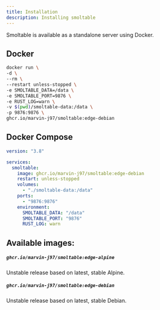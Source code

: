 ```yaml
---
title: Installation
description: Installing smoltable
---
```


Smoltable is available as a standalone server using Docker.

## Docker

```bash
docker run \
-d \
--rm \
--restart unless-stopped \
-e SMOLTABLE_DATA=/data \
-e SMOLTABLE_PORT=9876 \
-e RUST_LOG=warn \
-v $(pwd)/smoltable-data:/data \
-p 9876:9876 \
ghcr.io/marvin-j97/smoltable:edge-debian
```

## Docker Compose

```yaml
version: "3.8"

services:
  smoltable:
    image: ghcr.io/marvin-j97/smoltable:edge-debian
    restart: unless-stopped
    volumes:
      - "./smoltable-data:/data"
    ports:
      - "9876:9876"
    environment:
      SMOLTABLE_DATA: "/data"
      SMOLTABLE_PORT: "9876"
      RUST_LOG: warn
```

## Available images:

##### `ghcr.io/marvin-j97/smoltable:edge-alpine`

Unstable release based on latest, stable Alpine.

##### `ghcr.io/marvin-j97/smoltable:edge-debian`

Unstable release based on latest, stable Debian.
